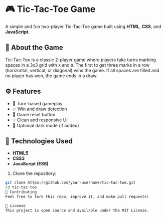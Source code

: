 # 🎮 Tic-Tac-Toe Game

A simple and fun two-player Tic-Tac-Toe game built using **HTML**, **CSS**, and **JavaScript**.

## 🧩 About the Game

Tic-Tac-Toe is a classic 2-player game where players take turns marking spaces in a 3x3 grid with `X` and `O`. The first to get three marks in a row (horizontal, vertical, or diagonal) wins the game. If all spaces are filled and no player has won, the game ends in a draw.



## ⚙️ Features

- 🎯 Turn-based gameplay
- ✅ Win and draw detection
- 🔁 Game reset button
- 💡 Clean and responsive UI
- 🌙 Optional dark mode (if added)

## 📂 Technologies Used

- **HTML5**
- **CSS3**
- **JavaScript (ES6)**



1. Clone the repository:

```bash
git clone https://github.com/your-username/tic-tac-toe.git
cd tic-tac-toe
🤝 Contributing
Feel free to fork this repo, improve it, and make pull requests!

📜 License
This project is open source and available under the MIT License.

